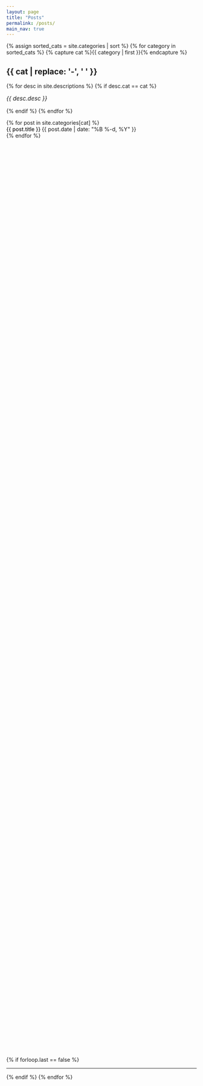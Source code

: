 ```yaml
---
layout: page
title: "Posts"
permalink: /posts/
main_nav: true
---
```


{% assign sorted_cats = site.categories | sort %}
{% for category in sorted_cats %}
{% capture cat %}{{ category | first }}{% endcapture %}
<div class="category-section" style="min-height: 65vh">
  <h2 id="{{cat}}" class="category-title">{{ cat | replace: '-', ' ' }}</h2>

  {% for desc in site.descriptions %}
  {% if desc.cat == cat %}
  <p class="category-description"><em>{{ desc.desc }}</em></p>
  {% endif %}
  {% endfor %}

  <ul class="posts-list">
    {% for post in site.categories[cat] %}
    <li class="post-item">
      <strong>
        <a href="{{ post.url | prepend: site.baseurl }}" class="post-link">{{ post.title }}</a>
      </strong>
      <span class="post-date">{{ post.date | date: "%B %-d, %Y"  }}</span>
    </li>
    {% endfor %}
  </ul>
</div>

{% if forloop.last == false %}
<hr class="category-divider" />
{% endif %}
{% endfor %}

<style>
  .category-section {
    margin: #{$base-spacing} 0;
    padding: #{$base-spacing};
    background: linear-gradient(
      135deg,
      rgba($light-gray, 0.85),
      rgba($white, 0.95)
    );
    border-radius: #{$base-border-radius * 2};
    box-shadow: 0 6px 12px rgba($dark-gray, 0.06);
    transition: transform 0.3s ease, box-shadow 0.3s ease;
  }

  .category-section:hover {
    transform: translateY(-3px);
    box-shadow: 0 10px 20px rgba($dark-gray, 0.1);
  }

  .category-title {
    color: $dark-gray;
    margin-bottom: #{$base-spacing};
    padding-bottom: #{$small-spacing};
    border-bottom: $base-border;
    font-family: $heading-font-family;
    line-height: $heading-line-height;
  }

  .category-description {
    color: $medium-gray;
    font-size: 0.95rem;
    margin-bottom: #{$base-spacing};
    font-family: $base-font-family;
    line-height: $base-line-height;
  }

  .posts-list {
    list-style: none;
    padding: 0;
  }

  .post-item {
    margin: #{$small-spacing} 0;
    padding: #{$small-spacing};
    border-radius: $base-border-radius;
    transition: all 0.3s ease;
    background: linear-gradient(
      135deg,
      rgba($white, 0.95),
      rgba($light-gray, 0.85)
    );
  }

  .post-item:hover {
    transform: translateY(-2px);
    background: linear-gradient(135deg, rgba($blue, 0.1), rgba($white, 0.95));
    box-shadow: 0 4px 8px rgba($blue, 0.1);
  }

  .post-link {
    color: $blue;
    text-decoration: none;
    transition: all 0.3s ease;
    font-family: $heading-font-family;
    font-weight: 500;
  }

  .post-link:hover {
    color: $deep-blue;
    text-shadow: 0 0 20px rgba($blue, 0.15);
  }

  .post-date {
    color: $medium-gray;
    font-size: 0.9rem;
    margin-left: #{$small-spacing};
    font-family: $base-font-family;
  }

  .category-divider {
    margin: #{$base-spacing} 0;
    border: 0;
    height: 1px;
    background: linear-gradient(
      to right,
      rgba($light-gray, 0),
      rgba($base-border-color, 1),
      rgba($light-gray, 0)
    );
  }
</style>
